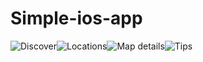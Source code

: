 # Simple-ios-app

![Discover](https://user-images.githubusercontent.com/33434732/120023263-39f2b700-bff6-11eb-8fed-7df54b69da80.png)![Locations](https://user-images.githubusercontent.com/33434732/120024012-3dd30900-bff7-11eb-8575-6f72661a24b4.png)![Map details](https://user-images.githubusercontent.com/33434732/120023514-905ff580-bff6-11eb-86a3-cdc944f1e408.png)![Tips](https://user-images.githubusercontent.com/33434732/120023674-d1580a00-bff6-11eb-8027-870e805343d0.png)
